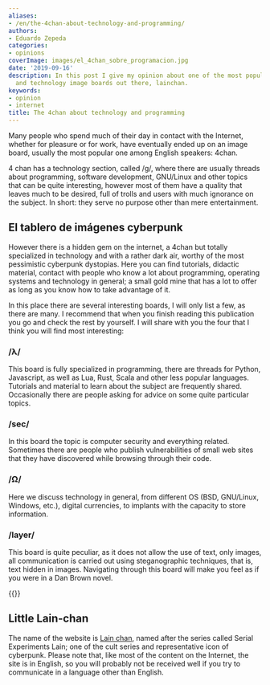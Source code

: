 ```yaml
---
aliases:
- /en/the-4chan-about-technology-and-programming/
authors:
- Eduardo Zepeda
categories:
- opinions
coverImage: images/el_4chan_sobre_programacion.jpg
date: '2019-09-16'
description: In this post I give my opinion about one of the most popular programming
  and technology image boards out there, lainchan.
keywords:
- opinion
- internet
title: The 4chan about technology and programming
---
```


Many people who spend much of their day in contact with the Internet, whether for pleasure or for work, have eventually ended up on an image board, usually the most popular one among English speakers: 4chan.

4 chan has a technology section, called /g/, where there are usually threads about programming, software development, GNU/Linux and other topics that can be quite interesting, however most of them have a quality that leaves much to be desired, full of trolls and users with much ignorance on the subject. In short: they serve no purpose other than mere entertainment.

## El tablero de imágenes cyberpunk

However there is a hidden gem on the internet, a 4chan but totally specialized in technology and with a rather dark air, worthy of the most pessimistic cyberpunk dystopias. Here you can find tutorials, didactic material, contact with people who know a lot about programming, operating systems and technology in general; a small gold mine that has a lot to offer as long as you know how to take advantage of it.

In this place there are several interesting boards, I will only list a few, as there are many. I recommend that when you finish reading this publication you go and check the rest by yourself. I will share with you the four that I think you will find most interesting:

### /λ/

This board is fully specialized in programming, there are threads for Python, Javascript, as well as Lua, Rust, Scala and other less popular languages. Tutorials and material to learn about the subject are frequently shared. Occasionally there are people asking for advice on some quite particular topics.

### /sec/

In this board the topic is computer security and everything related. Sometimes there are people who publish vulnerabilities of small web sites that they have discovered while browsing through their code.

### /Ω/

Here we discuss technology in general, from different OS (BSD, GNU/Linux, Windows, etc.), digital currencies, to implants with the capacity to store information.

### /layer/

This board is quite peculiar, as it does not allow the use of text, only images, all communication is carried out using steganographic techniques, that is, text hidden in images. Navigating through this board will make you feel as if you were in a Dan Brown novel.

{{<ad>}}

## Little Lain-chan

The name of the website is [Lain chan](https://www.lainchan.org#?), named after the series called Serial Experiments Lain; one of the cult series and representative icon of cyberpunk. Please note that, like most of the content on the Internet, the site is in English, so you will probably not be received well if you try to communicate in a language other than English.